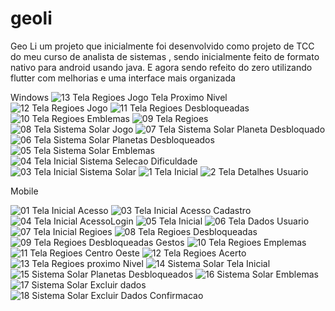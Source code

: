 # geoli

Geo Li um projeto que inicialmente foi desenvolvido como projeto de TCC 
do meu curso de analista de sistemas , sendo inicialmente feito de formato 
nativo para android usando java. E agora sendo refeito do zero utilizando flutter 
com melhorias e uma interface mais organizada

Windows
![13 Tela Regioes Jogo Tela Proximo Nivel](https://github.com/user-attachments/assets/97540f9e-fff3-4516-8a7a-cd8cd9db0336)
![12 Tela Regioes Jogo](https://github.com/user-attachments/assets/bbd75a66-edde-4cd5-b937-2072cc949631)
![11 Tela Regioes Desbloqueadas](https://github.com/user-attachments/assets/8cd0e51d-10fc-4e25-b24a-9454cf926baf)
![10 Tela Regioes Emblemas](https://github.com/user-attachments/assets/42fb2fae-89de-4830-9485-4d039a8b553e)
![09 Tela Regioes](https://github.com/user-attachments/assets/b39f61bd-2f62-4bcd-8588-a534a8719c66)
![08 Tela Sistema Solar Jogo](https://github.com/user-attachments/assets/f118ee5c-7ad4-4c79-8d3e-5d6d15eec347)
![07 Tela Sistema Solar Planeta Desbloquado](https://github.com/user-attachments/assets/a973a365-eae1-4470-b8f2-4a1d87282bc9)
![06 Tela Sistema Solar Planetas Desbloqueados](https://github.com/user-attachments/assets/346beda8-2441-44c4-9810-a0524dcf92de)
![05 Tela Sistema Solar Emblemas](https://github.com/user-attachments/assets/f5a5cf9a-ec09-460c-b6ed-a1102fdf784d)
![04 Tela Inicial Sistema Selecao Dificuldade](https://github.com/user-attachments/assets/04e8d2bc-0cc0-4597-9439-f5ab23f04d2e)
![03 Tela Inicial Sistema Solar](https://github.com/user-attachments/assets/48aeb8f9-5358-45c2-ad48-cc8764d63e3e)
![1 Tela Inicial](https://github.com/user-attachments/assets/3f768300-2b30-4d54-ab38-a3b169df51bc)
![2 Tela Detalhes Usuario](https://github.com/user-attachments/assets/3e07ea25-43b3-4cc2-a074-4c2bd7b8bd89)

Mobile

![01 Tela Inicial Acesso](https://github.com/user-attachments/assets/1ebc98a2-630a-47ff-8945-fe43aa32a633)
![03 Tela Inicial Acesso Cadastro](https://github.com/user-attachments/assets/7ef37037-a109-4ac0-9fe9-10e0cf614fce)
![04 Tela Inicial AcessoLogin](https://github.com/user-attachments/assets/0e3cf838-f578-42ac-8105-e6183fc0c6cc)
![05 Tela Inicial](https://github.com/user-attachments/assets/04e3bf5a-82c5-4af2-8ba7-da4c436219f1)
![06 Tela Dados Usuario](https://github.com/user-attachments/assets/28acee09-e1b8-4120-9409-5fe35ae1f1f9)
![07 Tela Inicial Regioes](https://github.com/user-attachments/assets/bb004fa6-2c8d-46c1-ad8d-84dc2815dd96)
![08 Tela Regioes Desbloqueadas](https://github.com/user-attachments/assets/eeefcf6d-ff1f-4548-bd97-8c90c9727f84)
![09 Tela Regioes Desbloqueadas Gestos](https://github.com/user-attachments/assets/3897e6d1-e97f-4955-bc03-6f1d58608a1a)
![10 Tela Regioes Emplemas](https://github.com/user-attachments/assets/fdcdaaf1-aa6f-48f8-baa8-742d5e8340f3)
![11 Tela Regioes Centro Oeste](https://github.com/user-attachments/assets/0e7a9074-216b-459a-ae55-b531fba23a4e)
![12 Tela Regioes Acerto](https://github.com/user-attachments/assets/07743b77-859c-48d1-ad32-96c88824172c)
![13 Tela Regioes proximo Nivel](https://github.com/user-attachments/assets/4fa23d9a-1b8b-4d29-a03e-935374e548e7)
![14 Sistema Solar Tela Inicial](https://github.com/user-attachments/assets/8b0806ea-1dd9-47c9-aebb-e9c8d3956a17)
![15 Sistema Solar Planetas Desbloqueados](https://github.com/user-attachments/assets/3aa0a471-7dbb-4e15-9ff1-33ae3e9285ce)
![16 Sistema Solar Emblemas](https://github.com/user-attachments/assets/039318c4-e9f6-4a58-9bac-5a29504805fd)
![17 Sistema Solar Excluir dados](https://github.com/user-attachments/assets/678a085f-d531-427d-b383-6b9a43013a7a)
![18 Sistema Solar Excluir Dados Confirmacao](https://github.com/user-attachments/assets/8e034d3c-2ab0-4e93-a5cb-50f36e481f61)
